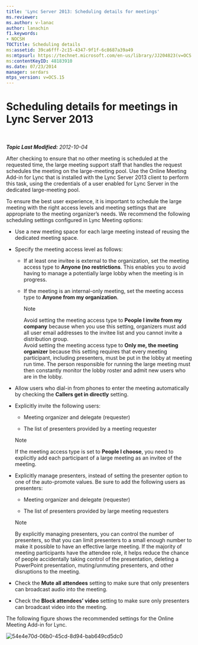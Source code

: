 ```yaml
---
title: 'Lync Server 2013: Scheduling details for meetings'
ms.reviewer: 
ms.author: v-lanac
author: lanachin
f1.keywords:
- NOCSH
TOCTitle: Scheduling details
ms:assetid: 39ca6fff-2c15-4347-9f1f-6c8687a39a49
ms:mtpsurl: https://technet.microsoft.com/en-us/library/JJ204823(v=OCS.15)
ms:contentKeyID: 48183910
ms.date: 07/23/2014
manager: serdars
mtps_version: v=OCS.15
---
```


<div data-xmlns="http://www.w3.org/1999/xhtml">

<div class="topic" data-xmlns="http://www.w3.org/1999/xhtml" data-msxsl="urn:schemas-microsoft-com:xslt" data-cs="https://msdn.microsoft.com/">

<div data-asp="https://msdn2.microsoft.com/asp">

# Scheduling details for meetings in Lync Server 2013

</div>

<div id="mainSection">

<div id="mainBody">

<span> </span>

_**Topic Last Modified:** 2012-10-04_

After checking to ensure that no other meeting is scheduled at the requested time, the large meeting support staff that handles the request schedules the meeting on the large-meeting pool. Use the Online Meeting Add-in for Lync that is installed with the Lync Server 2013 client to perform this task, using the credentials of a user enabled for Lync Server in the dedicated large-meeting pool.

To ensure the best user experience, it is important to schedule the large meeting with the right access levels and meeting settings that are appropriate to the meeting organizer’s needs. We recommend the following scheduling settings configured in Lync Meeting options:

  - Use a new meeting space for each large meeting instead of reusing the dedicated meeting space.

  - Specify the meeting access level as follows:
    
      - If at least one invitee is external to the organization, set the meeting access type to **Anyone (no restrictions**. This enables you to avoid having to manage a potentially large lobby when the meeting is in progress.
    
      - If the meeting is an internal-only meeting, set the meeting access type to **Anyone from my organization**.
        
        <div>
        

        > [!NOTE]  
        > Avoid setting the meeting access type to <STRONG>People I invite from my company</STRONG> because when you use this setting, organizers must add all user email addresses to the invitee list and you cannot invite a distribution group.<BR>Avoid setting the meeting access type to <STRONG>Only me, the meeting organizer</STRONG> because this setting requires that every meeting participant, including presenters, must be put in the lobby at meeting run time. The person responsible for running the large meeting must then constantly monitor the lobby roster and admit new users who are in the lobby.

        
        </div>

  - Allow users who dial-in from phones to enter the meeting automatically by checking the **Callers get in directly** setting.

  - Explicitly invite the following users:
    
      - Meeting organizer and delegate (requester)
    
      - The list of presenters provided by a meeting requester
    
    <div>
    

    > [!NOTE]  
    > If the meeting access type is set to <STRONG>People I choose</STRONG>, you need to explicitly add each participant of a large meeting as an invitee of the meeting.

    
    </div>

  - Explicitly manage presenters, instead of setting the presenter option to one of the auto-promote values. Be sure to add the following users as presenters:
    
      - Meeting organizer and delegate (requester)
    
      - The list of presenters provided by large meeting requesters
    
    <div>
    

    > [!NOTE]  
    > By explicitly managing presenters, you can control the number of presenters, so that you can limit presenters to a small enough number to make it possible to have an effective large meeting. If the majority of meeting participants have the attendee role, it helps reduce the chance of people accidentally taking control of the presentation, deleting a PowerPoint presentation, muting/unmuting presenters, and other disruptions to the meeting.

    
    </div>

  - Check the **Mute all attendees** setting to make sure that only presenters can broadcast audio into the meeting.

  - Check the **Block attendees’ video** setting to make sure only presenters can broadcast video into the meeting.

The following figure shows the recommended settings for the Online Meeting Add-in for Lync.

![54e4e70d-06b0-45cd-8d94-bab649cd5dc0](images/JJ204823.54e4e70d-06b0-45cd-8d94-bab649cd5dc0(OCS.15).jpg "54e4e70d-06b0-45cd-8d94-bab649cd5dc0")

</div>

<span> </span>

</div>

</div>

</div>

